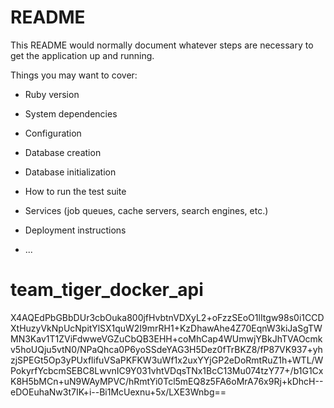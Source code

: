 # README

This README would normally document whatever steps are necessary to get the
application up and running.

Things you may want to cover:

* Ruby version

* System dependencies

* Configuration

* Database creation

* Database initialization

* How to run the test suite

* Services (job queues, cache servers, search engines, etc.)

* Deployment instructions

* ...
# team_tiger_docker_api


X4AQEdPbGBbDUr3cbOuka800jfHvbtnVDXyL2+oFzzSEoO1lItgw98s0i1CCDXtHuzyVkNpUcNpitYlSX1quW2I9mrRH1+KzDhawAhe4Z70EqnW3kiJaSgTWMN3Kav1T1ZViFdwweVGZuCbQB3EHH+coMhCap4WUmwjYBkJhTVAOcmkv5hoUQju5vtN0/NPaQhca0P6yoSSdeYAG3H5Dez0fTrBKZ8/fP87VK937+yhzjSPEGt5Op3yPUxflifuVSaPKFKW3uWf1x2uxYYjGP2eDoRmtRuZ1h+WTL/WPokyrfYcbcmSEBC8LwvnIC9Y031vhtVDqsTNx1BcC13Mu074tzY77+/b1G1CxK8H5bMCn+uN9WAyMPVC/hRmtYi0Tcl5mEQ8z5FA6oMrA76x9Rj+kDhcH--eDOEuhaNw3t7IK+i--Bi1McUexnu+5x/LXE3Wnbg==
